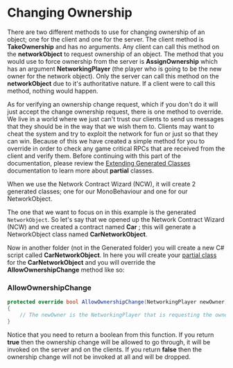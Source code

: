 # Changing Ownership

There are two different methods to use for changing ownership of an object; one for the client and one for the server. The client method is **TakeOwnership** and has no arguments. Any client can call this method on the **networkObject** to request ownership of an object. The method that you would use to force ownership from the server is **AssignOwnership** which has an argument **NetworkingPlayer** (the player who is going to be the new owner for the network object). Only the server can call this method on the **networkObject** due to it's authoritative nature. If a client were to call this method, nothing would happen.

As for verifying an ownership change request, which if you don't do it will just accept the change ownership request, there is one method to override. We live in a world where we just can't trust our clients to send us messages that they should be in the way that we wish them to. Clients may want to cheat the system and try to exploit the network for fun or just so that they can win. Because of this we have created a simple method for you to override in order to check any game critical RPCs that are received from the client and verify them. Before continuing with this part of the documentation, please review the [Extending Generated Classes](/NetworkContractWizard/extending-generated-classes.md) documentation to learn more about **partial** classes.

When we use the Network Contract Wizard (NCW), it will create 2 generated classes; one for our MonoBehaviour and one for our NetworkObject.

The one that we want to focus on in this example is the generated `NetworkObject`. So let's say that we opened up the Network Contract Wizard (NCW) and we created a contract named **Car** ; this will generate a NetworkObject class named **CarNetworkObject**. 

Now in another folder (not in the Generated folder) you will create a new C# script called **CarNetworkObject**. In here you will create your [partial class](https://msdn.microsoft.com/en-us/library/wa80x488.aspx) for the **CarNetworkObject** and you will override the **AllowOwnershipChange** method like so:

### AllowOwnershipChange
```csharp
protected override bool AllowOwnershipChange(NetworkingPlayer newOwner)
{
	// The newOwner is the NetworkingPlayer that is requesting the ownership change, you can get the current owner with just "Owner"
}
```

Notice that you need to return a boolean from this function. If you return **true** then the ownership change will be allowed to go through, it will be invoked on the server and on the clients. If you return **false** then the ownership change will not be invoked at all and will be dropped.
